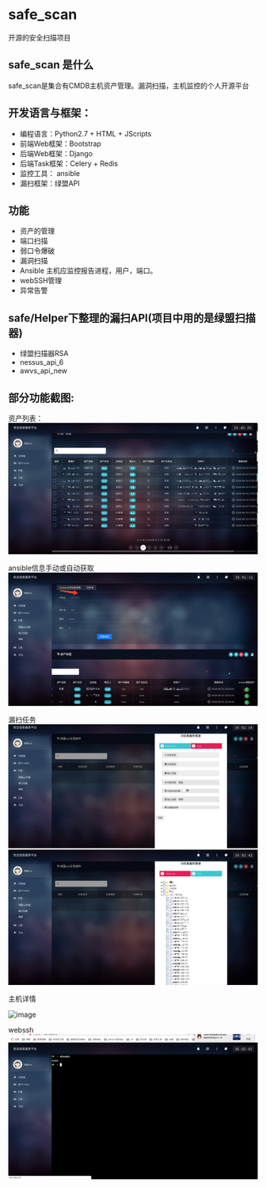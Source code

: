 # safe_scan
开源的安全扫描项目

## safe_scan 是什么
safe_scan是集合有CMDB主机资产管理。漏洞扫描，主机监控的个人开源平台

## 开发语言与框架：
 * 编程语言：Python2.7 + HTML + JScripts
 * 前端Web框架：Bootstrap
 * 后端Web框架：Django
 * 后端Task框架：Celery + Redis
 * 监控工具： ansible
 * 漏扫框架：绿盟API
 
 
## 功能

* 资产的管理
* 端口扫描
* 弱口令爆破
* 漏洞扫描
* Ansible 主机应监控报告进程，用户，端口。
* webSSH管理
* 异常告警

## safe/Helper下整理的漏扫API(项目中用的是绿盟扫描器)

* 绿盟扫描器RSA
* nessus_api_6
* awvs_api_new






## 部分功能截图:
资产列表：
![image](./read/assets.png)

ansible信息手动或自动获取
![image](./read/ansible.png)


漏扫任务
![image](./read/绿盟1.png)
![image](./read/绿盟2.png)


主机详情

![image](./read/test.png)


webssh
![image](./read/ssh2.png)
